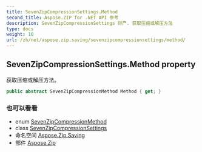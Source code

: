 ```yaml
---
title: SevenZipCompressionSettings.Method
second_title: Aspose.ZIP for .NET API 参考
description: SevenZipCompressionSettings 财产. 获取压缩或解压方法
type: docs
weight: 10
url: /zh/net/aspose.zip.saving/sevenzipcompressionsettings/method/
---
```

## SevenZipCompressionSettings.Method property

获取压缩或解压方法。

```csharp
public abstract SevenZipCompressionMethod Method { get; }
```

### 也可以看看

* enum [SevenZipCompressionMethod](../../sevenzipcompressionmethod/)
* class [SevenZipCompressionSettings](../)
* 命名空间 [Aspose.Zip.Saving](../../sevenzipcompressionsettings/)
* 部件 [Aspose.Zip](../../../)


